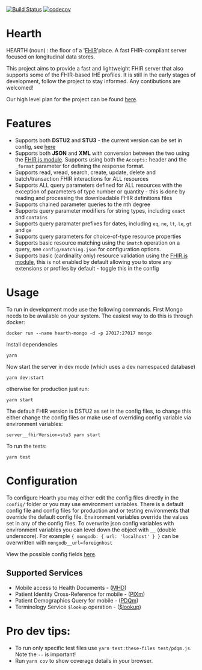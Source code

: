 [![Build Status](https://travis-ci.org/jembi/hearth.svg?branch=master)](https://travis-ci.org/jembi/hearth) [![codecov](https://codecov.io/gh/jembi/hearth/branch/master/graph/badge.svg)](https://codecov.io/gh/jembi/hearth)

# Hearth
HEARTH (noun) : the floor of a '[FHIR](http://hl7.org/fhir/)'place. A fast FHIR-compliant server focused on longitudinal data stores.

This project aims to provide a fast and lightweight FHIR server that also supports some of the FHIR-based IHE profiles. It is still in the early stages of development, follow the project to stay informed. Any contibutions are welcomed!

Our high level plan for the project can be found [here](https://docs.google.com/document/d/1wJr-A0xJFEwwR9y5c5tVGb0_rH7IQFBJRhMNRU31Fis/edit?usp=sharing).

# Features

* Supports both **DSTU2** and **STU3** - the current version can be set in config, see  [here](https://github.com/jembi/hearth/blob/master/config/default.json#L6)
* Supports both **JSON** and **XML** with conversion between the two using the [FHIR.js module](https://www.npmjs.com/package/fhir). Supports using both the `Accepts:` header and the `_format` parameter for defining the response format.
* Supports read, vread, search, create, update, delete and batch/transaction FHIR interactions for ALL resources
* Supports ALL query parameters defined for ALL resources with the exception of parameters of type number or quantity - this is done by reading and processing the downloadable FHIR definitions files
* Supports chained parameter queries to the nth degree
* Supports query parameter modifiers for string types, including `exact` and `contains`
* Supports query paramater prefixes for dates, including `eq`, `ne`, `lt`, `le`, `gt` and `ge`
* Supports query parameters for choice-of-type resource properties
* Supports basic resource matching using the `$match` operation on a query, see `config/matching.json` for configuration options.
* Supports basic (cardinality only) resource validation using the [FHIR.js module](https://www.npmjs.com/package/fhir), this is not enabled by default allowing you to store any extensions or profiles by default - toggle this in the config

# Usage
To run in development mode use the following commands. First Mongo needs to be available on your system. The easiest way to do this is through docker:

```
docker run --name hearth-mongo -d -p 27017:27017 mongo
```
Install dependencies
```
yarn
```
Now start the server in dev mode (which uses a dev namespaced database)
```
yarn dev:start
```
otherwise for production just run:
```
yarn start
```

The default FHIR version is DSTU2 as set in the config files, to change this either change the config files or make use of overriding config variable via environment variables:
```
server__fhirVersion=stu3 yarn start
```

To run the tests:
```
yarn test
```

# Configuration

To configure Hearth you may either edit the config files directly in the `config/` folder or you may use environment variables. There is a default config file and config files for production and or testing environments that override the default config file. Environment variables override the values set in any of the config files. To overwrite json config variables with environment variables you can level down the object with `__` (double underscore).  For example `{ mongodb: { url: 'localhost' } }` can be overwritten with `mongodb__url=foreignhost`

View the possible config fields [here](https://github.com/jembi/hearth/blob/master/config/default.json).

## Supported Services
* Mobile access to Health Documents - ([MHD](http://www.ihe.net/uploadedFiles/Documents/ITI/IHE_ITI_Suppl_MHD.pdf))
* Patient Identity Cross-Reference for mobile - ([PIXm](http://ihe.net/uploadedFiles/Documents/ITI/IHE_ITI_Suppl_PIXm.pdf))
* Patient Demographics Query for mobile - ([PDQm](http://www.ihe.net/uploadedFiles/Documents/ITI/IHE_ITI_Suppl_PDQm.pdf))
* Terminology Service `$lookup` operation - ([$lookup](https://www.hl7.org/fhir/DSTU2/valueset-operations.html#lookup))

# Pro dev tips:
* To run only specific test files use `yarn test:these-files test/pdqm.js`. Note the `--` is important!
* Run `yarn cov` to show coverage details in your browser.
